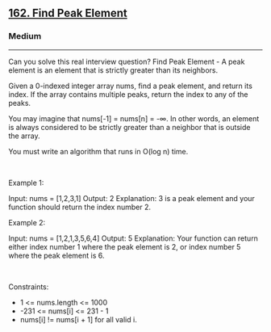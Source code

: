 <h2><a href="https://leetcode.com/problems/find-peak-element/">162. Find Peak Element</a></h2><h3>Medium</h3><hr>Can you solve this real interview question? Find Peak Element - A peak element is an element that is strictly greater than its neighbors.

Given a 0-indexed integer array nums, find a peak element, and return its index. If the array contains multiple peaks, return the index to any of the peaks.

You may imagine that nums[-1] = nums[n] = -∞. In other words, an element is always considered to be strictly greater than a neighbor that is outside the array.

You must write an algorithm that runs in O(log n) time.

 

Example 1:


Input: nums = [1,2,3,1]
Output: 2
Explanation: 3 is a peak element and your function should return the index number 2.

Example 2:


Input: nums = [1,2,1,3,5,6,4]
Output: 5
Explanation: Your function can return either index number 1 where the peak element is 2, or index number 5 where the peak element is 6.

 

Constraints:

 * 1 <= nums.length <= 1000
 * -231 <= nums[i] <= 231 - 1
 * nums[i] != nums[i + 1] for all valid i.